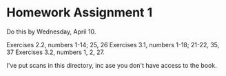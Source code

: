 # Homework Assignment 1

Do this by Wednesday, April 10.

  Exercises 2.2, numbers 1-14; 25, 26
  Exercises 3.1, numbers 1-18; 21-22, 35, 37
  Exercises 3.2, numbers 1, 2, 27.

I've put scans in this directory, inc ase you don't have access to the book.